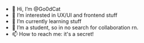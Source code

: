 - 👋 Hi, I’m @Go0dCat
- 👀 I’m interested in UX/UI and frontend stuff
- 🌱 I’m currently learning stuff
- 💞️ I’m a student, so in no search for collaboration rn. 
- 📫 How to reach me: it's a secret!

<!---
Go0dCat/Go0dCat is a ✨ special ✨ repository because its `README.md` (this file) appears on your GitHub profile.
You can click the Preview link to take a look at your changes.
--->
